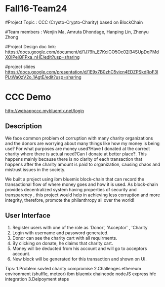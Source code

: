 # Fall16-Team24

#Project Topic : CCC (Crysto-Crypto-Charity) based on BlockChain

#Team members :
Wenjin Ma,
Amruta Dhondage,
Hanping Lin,
Zhenyu Zhong

#Project Design doc link:
https://docs.google.com/document/d/1J79h_E7KciCO5Oc02l34SUpDqPMdXOIPelQFPxa_nHE/edit?usp=sharing

#project slides
https://docs.google.com/presentation/d/1E9x7B0zhC5vicn4EDZPSkdRpF3IPLtWa0zV2o_1AgtE/edit?usp=sharing

# CCC Demo
http://webappccc.mybluemix.net/login


## Description
We face common problem of corruption with many charity organizations and the donors are worrying about many things like how my money is being use? For what purposes are money used?Have I donated at the correct charity where there is actual need?Can I donate at better place?. This happens mainly because there is no clarity of each transaction that happens after the charity amount is paid to organization, causing chaos and mistrust issues in the society.

We built a project using ibm bluemix block-chain that can record the transactional flow of where money goes and how it is used. As block-chain provides decentralized system having properties of security and transparency , this project would help in achieving less corruption and more integrity, therefore, promote the philanthropy all over the world! 


## User Interface
1. Register users with one of the role as 'Donor', 'Acceptor' , 'Charity
2. Login with username and password generated.
3. Donor can see the charity cart with all requirments.
4. By clicking on donate, he claims that charity cart.
5. Money will be deducted from his account and will go to acceptors account.
6. New block will be generated for this transaction and shown on UI.


Tips:
1.Problem sovled
	charity compromise
2.Challenges
	ethereum 
		environment (shuffle, meteor)
	ibm bluemix
		chaincode
		nodeJS express
		hfc integration
3.Delpoyment  steps
